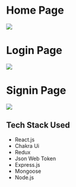 <h1>Home Page</h1>
<img src='https://github.com/masai-course/utkarsh_fw20_1149/assets/106021674/7bed095c-9dc9-45f3-bf98-7168dd38b4e0' />
<h1>Login Page</h1>
<img src='https://github.com/masai-course/utkarsh_fw20_1149/assets/106021674/f83042f8-18da-40be-9962-5699e4123e62' />
<h1>Signin Page</h1>
<img src='https://github.com/masai-course/utkarsh_fw20_1149/assets/106021674/3410b55e-7f53-44b2-a2a4-7135d6034754'/>
<h2>Tech Stack Used</h2>
<ul>
  <li>React.js</li>
  <li>Chakra Ui</li>
  <li>Redux</li>
  <li>Json Web Token</li>
  <li>Express.js</li>
  <li>Mongoose</li>
  <li>Node.js</li>
</ul>

